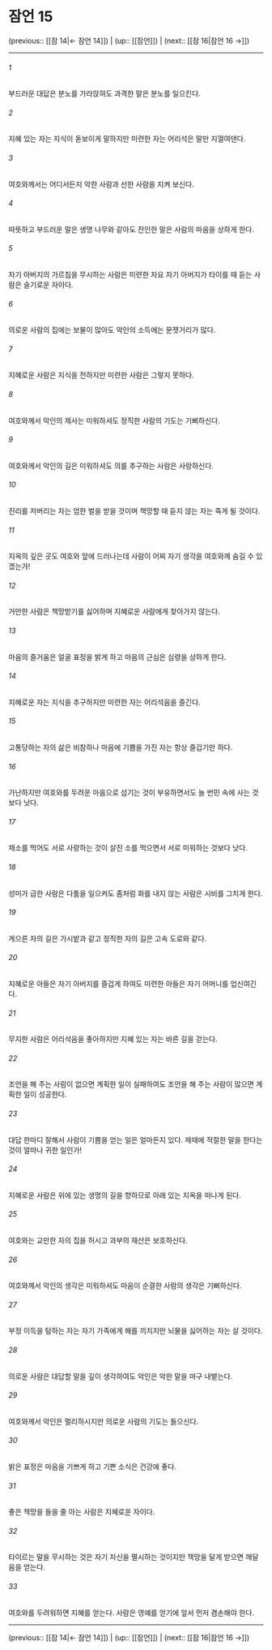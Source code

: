 # 잠언 15

(previous:: [[잠 14|← 잠언 14]]) | (up:: [[잠언]]) | (next:: [[잠 16|잠언 16 →]])

***




###### 1 

부드러운 대답은 분노를 가라앉혀도 과격한 말은 분노를 일으킨다. 



###### 2 

지혜 있는 자는 지식이 돋보이게 말하지만 미련한 자는 어리석은 말만 지껄여댄다. 



###### 3 

여호와께서는 어디서든지 악한 사람과 선한 사람을 지켜 보신다. 



###### 4 

따뜻하고 부드러운 말은 생명 나무와 같아도 잔인한 말은 사람의 마음을 상하게 한다. 



###### 5 

자기 아버지의 가르침을 무시하는 사람은 미련한 자요 자기 아버지가 타이를 때 듣는 사람은 슬기로운 자이다. 



###### 6 

의로운 사람의 집에는 보물이 많아도 악인의 소득에는 문젯거리가 많다. 



###### 7 

지혜로운 사람은 지식을 전하지만 미련한 사람은 그렇지 못하다. 



###### 8 

여호와께서 악인의 제사는 미워하셔도 정직한 사람의 기도는 기뻐하신다. 



###### 9 

여호와께서 악인의 길은 미워하셔도 의를 추구하는 사람은 사랑하신다. 



###### 10 

진리를 저버리는 자는 엄한 벌을 받을 것이며 책망할 때 듣지 않는 자는 죽게 될 것이다. 



###### 11 

지옥의 깊은 곳도 여호와 앞에 드러나는데 사람이 어찌 자기 생각을 여호와께 숨길 수 있겠는가! 



###### 12 

거만한 사람은 책망받기를 싫어하며 지혜로운 사람에게 찾아가지 않는다. 



###### 13 

마음의 즐거움은 얼굴 표정을 밝게 하고 마음의 근심은 심령을 상하게 한다. 



###### 14 

지혜로운 자는 지식을 추구하지만 미련한 자는 어리석음을 즐긴다. 



###### 15 

고통당하는 자의 삶은 비참하나 마음에 기쁨을 가진 자는 항상 즐겁기만 하다. 



###### 16 

가난하지만 여호와를 두려운 마음으로 섬기는 것이 부유하면서도 늘 번민 속에 사는 것보다 낫다. 



###### 17 

채소를 먹어도 서로 사랑하는 것이 살진 소를 먹으면서 서로 미워하는 것보다 낫다. 



###### 18 

성미가 급한 사람은 다툼을 일으켜도 좀처럼 화를 내지 않는 사람은 시비를 그치게 한다. 



###### 19 

게으른 자의 길은 가시밭과 같고 정직한 자의 길은 고속 도로와 같다. 



###### 20 

지혜로운 아들은 자기 아버지를 즐겁게 하여도 미련한 아들은 자기 어머니를 업신여긴다. 



###### 21 

무지한 사람은 어리석음을 좋아하지만 지혜 있는 자는 바른 길을 걷는다. 



###### 22 

조언을 해 주는 사람이 없으면 계획한 일이 실패하여도 조언을 해 주는 사람이 많으면 계획한 일이 성공한다. 



###### 23 

대답 한마디 잘해서 사람이 기쁨을 얻는 일은 얼마든지 있다. 제때에 적절한 말을 한다는 것이 얼마나 귀한 일인가! 



###### 24 

지혜로운 사람은 위에 있는 생명의 길을 향하므로 아래 있는 지옥을 떠나게 된다. 



###### 25 

여호와는 교만한 자의 집을 허시고 과부의 재산은 보호하신다. 



###### 26 

여호와께서 악인의 생각은 미워하셔도 마음이 순결한 사람의 생각은 기뻐하신다. 



###### 27 

부정 이득을 탐하는 자는 자기 가족에게 해를 끼치지만 뇌물을 싫어하는 자는 살 것이다. 



###### 28 

의로운 사람은 대답할 말을 깊이 생각하여도 악인은 악한 말을 마구 내뱉는다. 



###### 29 

여호와께서 악인은 멀리하시지만 의로운 사람의 기도는 들으신다. 



###### 30 

밝은 표정은 마음을 기쁘게 하고 기쁜 소식은 건강에 좋다. 



###### 31 

좋은 책망을 들을 줄 아는 사람은 지혜로운 자이다. 



###### 32 

타이르는 말을 무시하는 것은 자기 자신을 멸시하는 것이지만 책망을 달게 받으면 깨달음을 얻는다. 



###### 33 

여호와를 두려워하면 지혜를 얻는다. 사람은 영예를 얻기에 앞서 먼저 겸손해야 한다.

***

(previous:: [[잠 14|← 잠언 14]]) | (up:: [[잠언]]) | (next:: [[잠 16|잠언 16 →]])
